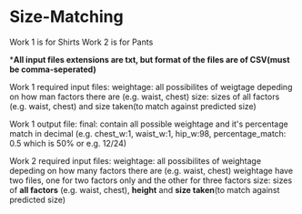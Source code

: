 # Size-Matching

Work 1 is for Shirts
Work 2 is for Pants

***All input files extensions are txt, but format of the files are of CSV(must be comma-seperated)**

Work 1 required input files:
weightage: all possibilites of weigtage depeding on how man factors there are (e.g. waist, chest)
size: sizes of all factors (e.g. waist, chest) and size taken(to match against predicted size)

Work 1 output file:
final: contain all possible weightage and it's percentage match in decimal (e.g. chest_w:1, waist_w:1, hip_w:98, percentage_match: 0.5 which is 50% or e.g. 12/24)

Work 2 required input files:
weightage: all possibilites of weightage depeding on how many factors there are (e.g. waist, chest)
weightage have two files, one for two factors only and the other for three factors
size: sizes of **all factors** (e.g. waist, chest), **height** and **size taken**(to match against predicted size)
